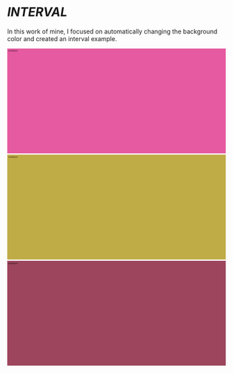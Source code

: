 <h1><i>INTERVAL</i></h1>
<p>In this work of mine, I focused on automatically changing the background color and created an interval example.</p>
<img src="SS1.png">
<img src="SS2.png">
<img src="SS3.png">
